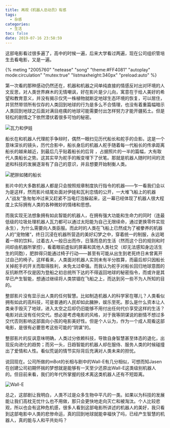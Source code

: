 ```yaml
---
title: 再观《机器人总动员》有感
tags:
  - 杂感
categories:
  - 生活
toc: false
date: 2019-07-16 23:58:59
---
```


这部电影看过很多遍了，高中的时候一遍，后来大学看过两遍，现在公司组织管培生去看电影，又是一遍。


{% meting "2005760" "netease" "song" "theme:#FF4081" "autoplay" mode:circulation" "mutex:true" "listmaxheight:340px" "preload:auto" %}


第一次看的那种感动仍然还在，机器和机器之间单纯直接的情感反衬出对环境的人文反思，对人类世界麻木的无情嘲讽，好在影片是少儿向，寓意在于给人美好的希望和教育意义，并没有揭示仅凭一株植物就断定地球生态环境的恢复，可以居住，并贸然带领所有仅存的人类回到地球的行为是多么不合情理，也没有着重篇幅暗示人类回到地球之后面对满目疮痍的地球可能需要付出怎样努力才能开疆拓土。但是轻松的剧情之下依然潜伏着很多可怕的秘密。

![瓦力和伊娃](http://thelibertycaucus.com/wp-content/uploads/2014/06/DI-Walle-1-DI-to-L10.jpg)

船长在和机器人代理舵手争辩时，偶然一眼扫见历代船长和舵手的合影。这是一个意味深长的镜头，历代合影中，船长身后的机器人舵手随着每一代船长的传承距离船长的越来越近，到最后几乎贴着船长的后背 ，占据照片的一半的篇幅，大有取代人类船长之势。这其实早为舵手的叛变埋下了伏笔。那就是机器人随时时间的流逝和科技的发展逐渐有了自己的意识，并且想要开始制衡人类。

![肥胖如猪的船长](https://shuai-hexo-blog-image.oss-cn-shenzhen.aliyuncs.com/hexo-client/2019/07/20/b483e0b0-aacd-11e9-99b9-492b08b233ee.jpg)

影片中的大多数机器人都是只会按照规章制度执行指令的机器——乍一看我们会以为是这样，然而影片结尾处面对伊娃和瓦利恋情的公开，一大堆飞船上的机器人“战友”急匆匆冲过来又赶紧不当电灯泡躲起来，这一幕已经体现了机器人很大程度上实际拥有人类的各种微妙的情绪和思想。

而我实现无法想象拥有如此智能的机器人，在拥有强大功能和生命力的同时（连最低级的垃圾处理机器人瓦力都可以通过太阳能为自己无限续命，通过更换零件实现永生），为什么需要向人类臣服。而此时的人类在飞船上已然成为了被豢养的机器人的”宠物猪“，终日沉浸在机器所营造的美好幻梦之中，穿着统一的制服，永远喝着一样的饮料，过着古人一般日出而作，日落而息的生活（然而这个日的规则和时间却由机器所掌控），看着眼前虚拟的屏幕和其他人类社交（却无法感知身边活生生的同胞），肥胖得只能通过椅子行动——甚至有可能从出生到老死终日未曾离开过自己的椅子。这样看来，人类面对机器人实则未有半分胜算，而最后却只因船长关掉舵手的开关而取得胜利，未免太过牵强。而我认为舵手对船长回归地球意图的反抗断然不仅是因为登船之初总统所下达的不得返回地球的秘密指令，而或许是其早已产生智能，想通过继续将人类禁锢在飞船之上，而达到另一些不为人所知的目的。

整部影片没有显示出人类的任何智慧。比如制造机器人的科学家在哪儿？人类看似拥有如此的高科技，可是普通的人民却如此臃肿，娱乐至死。那么是什么资本让人类亲手毁灭了地球，进入太空之后却仍旧能够不用付出任何代价享受这样的生活？电影对此没有任何交代。想必是考虑电影的风格，对于我等阴谋说的剧情不想过多交代否则影响这部面向小孩的电影美好性。但是个人认为，作为一个成人观看这部电影，是很有必要思考这些可能的“阴谋”的。

整部影片的反讽意味明确，人类过分依赖科技，导致自身智慧甚至体态的退化，出现反向进化的趋势；而另一头，日趋智能的机器人却在服侍、服务人类的时候碰撞出了爱情和人性。看似荒诞的情节实际背后充满对人类未来的担忧。

说回现在。公司所做的mBot的长相与剧中的Wall-E有几分相似，可想而知Jasen在创建公司初期怀揣的梦想就是能够有一天至少还原出Wall-E这类级别机器人的。但目前来看，我们的年代所掌握的技术离这类机器人还有不短距离。

![Wall-E](https://shuai-hexo-blog-image.oss-cn-shenzhen.aliyuncs.com/hexo-client/2019/07/20/d007cae0-aacd-11e9-99b9-492b08b233ee.jpg)

总之，这部剧让我明白，人类不过是众多生物中平凡的一类。如果以为科技的发展能让我们高枕无忧什么也不用做，那只会更快地走向灭亡和被淘汰。个人比较悲观，所以也会有这种危机感，很多人看到这部电影所讲述的机器人的美好，我只看到这部电影中人类的悲惨命运，真的回到地球就能幸福快了吗，已经产生智慧的机器人，真的能与人和平共处吗？